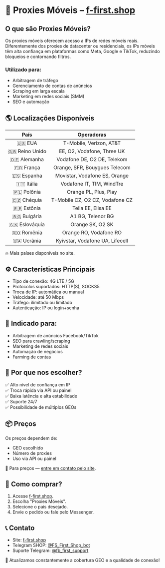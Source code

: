 # 📡 Proxies Móveis – [f-first.shop](https://f-first.shop/en)

## O que são Proxies Móveis?
Os proxies móveis oferecem acesso a IPs de redes móveis reais.  
Diferentemente dos proxies de datacenter ou residenciais, os IPs móveis têm alta confiança em plataformas como Meta, Google e TikTok, reduzindo bloqueios e contornando filtros.

### Utilizado para:
- Arbitragem de tráfego
- Gerenciamento de contas de anúncios
- Scraping em larga escala
- Marketing em redes sociais (SMM)
- SEO e automação

## 🌎 Localizações Disponíveis
| País | Operadoras |
|:----:|:----------:|
| 🇺🇸 EUA | T-Mobile, Verizon, AT&T |
| 🇬🇧 Reino Unido | EE, O2, Vodafone, Three UK |
| 🇩🇪 Alemanha | Vodafone DE, O2 DE, Telekom |
| 🇫🇷 França | Orange, SFR, Bouygues Telecom |
| 🇪🇸 Espanha | Movistar, Vodafone ES, Orange |
| 🇮🇹 Itália | Vodafone IT, TIM, WindTre |
| 🇵🇱 Polônia | Orange PL, Plus, Play |
| 🇨🇿 Chéquia | T-Mobile CZ, O2 CZ, Vodafone CZ |
| 🇪🇪 Estônia | Telia EE, Elisa EE |
| 🇧🇬 Bulgária | A1 BG, Telenor BG |
| 🇸🇰 Eslováquia | Orange SK, O2 SK |
| 🇷🇴 Romênia | Orange RO, Vodafone RO |
| 🇺🇦 Ucrânia | Kyivstar, Vodafone UA, Lifecell |

🔥 Mais países disponíveis no site.

## ⚙️ Características Principais
- Tipo de conexão: 4G LTE / 5G
- Protocolos suportados: HTTP(S), SOCKS5
- Troca de IP: automática ou manual
- Velocidade: até 50 Mbps
- Tráfego: ilimitado ou limitado
- Autenticação: IP ou login+senha

## 💼 Indicado para:
- Arbitragem de anúncios Facebook/TikTok
- SEO para crawling/scraping
- Marketing de redes sociais
- Automação de negócios
- Farming de contas

## 🔐 Por que nos escolher?
✅ Alto nível de confiança em IP  
✅ Troca rápida via API ou painel  
✅ Baixa latência e alta estabilidade  
✅ Suporte 24/7  
✅ Possibilidade de múltiplos GEOs

## 📦 Preços
Os preços dependem de:
- GEO escolhido
- Número de proxies
- Uso via API ou painel

💬 Para preços — [entre em contato pelo site](https://f-first.shop/en).

## 🛒 Como comprar?
1. Acesse [f-first.shop](https://f-first.shop/en).
2. Escolha "Proxies Móveis".
3. Selecione o país desejado.
4. Envie o pedido ou fale pelo Messenger.

## 📞 Contato
- Site: [f-first.shop](https://f-first.shop/en)
- Telegram SHOP: [@FS_First_Shop_bot](https://t.me/FS_First_Shop_bot)
- Suporte Telegram: [@fb_first_support](https://t.me/fb_first_support)

🔔 Atualizamos constantemente a cobertura GEO e a qualidade de conexão!
